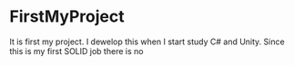 # FirstMyProject
It is first my project. I dewelop this when I start study C# and Unity. Since this is my first SOLID job there is no
